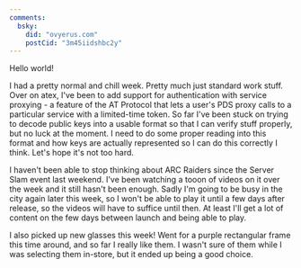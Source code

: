 ```yaml
---
comments:
  bsky:
    did: "ovyerus.com"
    postCid: "3m45iidshbc2y"
---
```


Hello world!

I had a pretty normal and chill week. Pretty much just standard work stuff. Over
on atex, I've been to add support for authentication with service proxying - a
feature of the AT Protocol that lets a user's PDS proxy calls to a particular
service with a limited-time token. So far I've been stuck on trying to decode
public keys into a usable format so that I can verify stuff properly, but no
luck at the moment. I need to do some proper reading into this format and how
keys are actually represented so I can do this correctly I think. Let's hope
it's not too hard.

I haven't been able to stop thinking about ARC Raiders since the Server Slam
event last weekend. I've been watching a tooon of videos on it over the week and
it still hasn't been enough. Sadly I'm going to be busy in the city again later
this week, so I won't be able to play it until a few days after release, so the
videos will have to suffice until then. At least I'll get a lot of content on
the few days between launch and being able to play.

I also picked up new glasses this week! Went for a purple rectangular frame this
time around, and so far I really like them. I wasn't sure of them while I was
selecting them in-store, but it ended up being a good choice.
